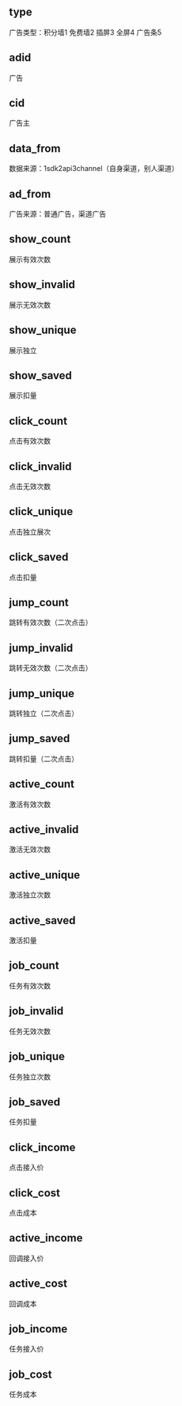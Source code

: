 ## type ##
广告类型：积分墙1 免费墙2 插屏3 全屏4 广告条5
## adid ##
广告
## cid ##
广告主
## data_from ##
 数据来源：1sdk2api3channel（自身渠道，别人渠道）
## ad_from ##
 广告来源：普通广告，渠道广告
## show_count ##
 展示有效次数
## show_invalid ##
 展示无效次数
## show_unique ##
 展示独立
## show_saved ##
 展示扣量
## click_count ##
 点击有效次数
## click_invalid ##
 点击无效次数
## click_unique ##
 点击独立展次
## click_saved ##
 点击扣量
## jump_count ##
 跳转有效次数（二次点击）
## jump_invalid ##
 跳转无效次数（二次点击）
## jump_unique ## 
跳转独立（二次点击）
## jump_saved ##
 跳转扣量（二次点击）
## active_count ##
 激活有效次数
## active_invalid ##
 激活无效次数
## active_unique ##
 激活独立次数
## active_saved ##
 激活扣量
## job_count ##
 任务有效次数
## job_invalid ##
 任务无效次数
## job_unique ##
 任务独立次数
## job_saved ## 
任务扣量
## click_income ##
 点击接入价
## click_cost ##
 点击成本
## active_income ##
 回调接入价
## active_cost ##
 回调成本
## job_income ##
 任务接入价
## job_cost ##
 任务成本
